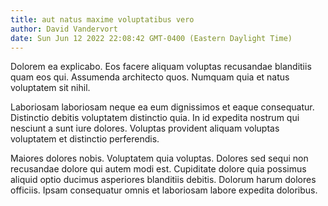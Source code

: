 ```yaml
---
title: aut natus maxime voluptatibus vero
author: David Vandervort
date: Sun Jun 12 2022 22:08:42 GMT-0400 (Eastern Daylight Time)
---
```

Dolorem ea explicabo. Eos facere aliquam voluptas recusandae blanditiis quam eos qui. Assumenda architecto quos. Numquam quia et natus voluptatem sit nihil.

 Laboriosam laboriosam neque ea eum dignissimos et eaque consequatur. Distinctio debitis voluptatem distinctio quia. In id expedita nostrum qui nesciunt a sunt iure dolores. Voluptas provident aliquam voluptas voluptatem et distinctio perferendis.

 Maiores dolores nobis. Voluptatem quia voluptas. Dolores sed sequi non recusandae dolore qui autem modi est. Cupiditate dolore quia possimus aliquid optio ducimus asperiores blanditiis debitis. Dolorum harum dolores officiis. Ipsam consequatur omnis et laboriosam labore expedita doloribus.
